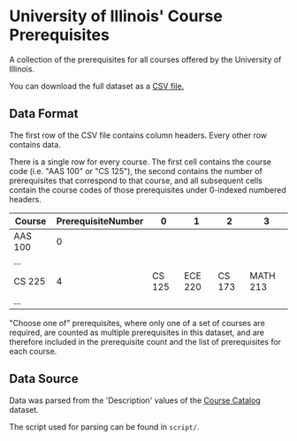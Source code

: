 # University of Illinois' Course Prerequisites
A collection of the prerequisites for all courses offered by the University of Illinois.

You can download the full dataset as a [CSV file.](https://raw.githubusercontent.com/illinois/prerequisites-dataset/master/uiuc-prerequisites.csv)

## Data Format
The first row of the CSV file contains column headers. Every other row contains data.

There is a single row for every course. The first cell contains the course code (i.e. "AAS 100" or "CS 125"), the second contains the number of prerequisites that correspond to that course, and all subsequent cells contain the course codes of those prerequisites under 0-indexed numbered headers.

| Course  | PrerequisiteNumber | 0 | 1 | 2 | 3 |
| ------- | ------------------ | - | - | - | - |
| AAS 100 | 0 |   |   |   |   |
| ... |   |   |   |   |   |
| CS 225 | 4 | CS 125 | ECE 220 | CS 173 | MATH 213 |
| ... |   |   |   |   |   |

"Choose one of" prerequisites, where only one of a set of courses are required, are counted as multiple prerequisites in this dataset, and are therefore included in the prerequisite count and the list of prerequisites for each course.

## Data Source
Data was parsed from the 'Description' values of the [Course Catalog](https://github.com/illinois/courses-dataset) dataset.

The script used for parsing can be found in `script/`.
